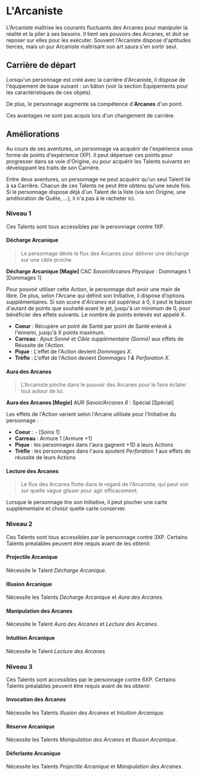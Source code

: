 # L'Arcaniste

L'Arcaniste maîtrise les courants fluctuants des Arcanes pour manipuler la réalité et la plier à ses besoins. Il tient ses pouvoirs des Arcanes, et doit se reposer sur elles pour les exécuter. Souvent l'Arcaniste dispose d'aptitudes tierces, mais un pur Arcaniste maîtrisant son art saura s'en sortir seul.

## Carrière de départ

Lorsqu'un personnage est créé avec la carrière d'Arcaniste, il dispose de l'équipement de base suivant : un bâton (voir la section Equipements pour les caractéristiques de ces objets).

De plus, le personnage augmente sa compétence d'**Arcanes** d'un point.

Ces avantages ne sont pas acquis lors d'un changement de carrière.

## Améliorations

Au cours de ses aventures, un personnage va acquérir de l'expérience sous forme de points d'expérience (XP). Il peut dépenser ces points pour progresser dans sa voie d'Origine, ou pour acquérir les Talents suivants en développant les traits de son Carrière.

Entre deux aventures, un personnage ne peut acquérir qu'un seul Talent lié à sa Carrière. Chacun de ces Talents ne peut être obtenu qu'une seule fois. Si le personnage dispose déjà d'un Talent de la liste (via son Origine, une amélioration de Quête, ...), il n'a pas à le racheter ici.

### Niveau 1

Ces Talents sont tous accessibles par le personnage contre 1XP.

#### Décharge Arcanique

> Le personnage dévie le flux des Arcanes pour délivrer une décharge sur une cible proche.

**Décharge Arcanique [Magie]** CAC _Savoir/Arcanes Physique_ : Dommages 1 [Dommages 1]

Pour pouvoir utiliser cette Action, le personnage doit avoir une main de libre. De plus, selon l'Arcane qui définit son Initiative, il dispose d'options supplémentaires. Si son score d'_Arcanes_ est supérieur à 0, il peut le baisser d'autant de points que souhaité avant le jet, jusqu'à un minimum de 0, pour bénéficier des effets suivants. Le nombre de points enlevés est appelé X.

* **Coeur** : Récupère un point de Santé par point de Santé enlevé à l'ennemi, jusqu'à X points maximum.
* **Carreau** : Ajout _Sonné_ et _Cible supplémentaire (Sonné)_ aux effets de Réussite de l'Action.
* **Pique** : L'effet de l'Action devient _Dommages X_.
* **Trèfle** : L'effet de l'Action devient _Dommages 1 & Perforation X_.

#### Aura des Arcanes

> L'Arcaniste pioche dans le pouvoir des Arcanes pour le faire éclater tout autour de lui.

**Aura des Arcanes [Magie]** AUR _Savoir/Arcanes 6_ : Spécial [Spécial]

Les effets de l'Action varient selon l'Arcane utilisée pour l'Initiative du personnage :

* **Coeur** : - [Soins 1]
* **Carreau** : Armure 1 [Armure +1]
* **Pique** : les personnages dans l'aura gagnent +1D à leurs Actions
* **Trèfle** : les personnages dans l'aura ajoutent _Perforation 1_ aux effets de réussite de leurs Actions

#### Lecture des Arcanes

> Le flux des Arcanes flotte dans le regard de l'Arcaniste, qui peut voir sur quelle vague glisser pour agir efficacement.

Lorsque le personnage tire son Initiative, il peut piocher une carte supplémentaire et choisir quelle carte conserver.

### Niveau 2

Ces Talents sont tous accessibles par le personnage contre 3XP. Certains Talents préalables peuvent être requis avant de les obtenir.

#### Projectile Arcanique

Nécessite le Talent _Décharge Arcanique_.


#### Illusion Arcanique

Nécessite les Talents _Décharge Arcanique_ et _Aura des Arcanes_.

#### Manipulation des Arcanes

Nécessite le Talent _Aura des Arcanes_ et _Lecture des Arcanes_.

#### Intuition Arcanique

Nécessite le Talent _Lecture des Arcanes_


### Niveau 3

Ces Talents sont accessibles par le personnage contre 6XP. Certains Talents préalables peuvent être requis avant de les obtenir.

#### Invocation des Arcanes

Nécessite les Talents _Illusion des Arcanes_ et _Intuition Arcanique_.


#### Réserve Arcanique

Nécessite les Talents _Manipulation des Arcanes_ et _Illusion Arcanique_.



#### Déferlante Arcanique

Nécessite les Talents _Projectile Arcanique_ et _Manipulation des Arcanes_.
